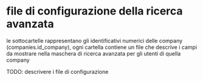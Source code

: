 file di configurazione della ricerca avanzata
=============================================

le sottocartelle rappresentano gli identificativi numerici delle company (companies.id_company), ogni cartella contiene un file che descrive i campi da mostrare nella maschera di ricerca avanzata per gli utenti di quella company  
  
TODO: descrivere i file di configurazione 

